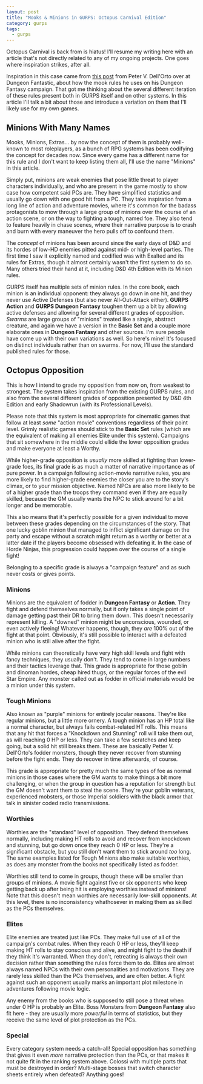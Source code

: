 ```yaml
---
layout: post
title: "Mooks & Minions in GURPS: Octopus Carnival Edition"
category: gurps
tags:
  - gurps
---
```


Octopus Carnival is back from is hiatus! I'll resume my writing here with an
article that's not directly related to any of my ongoing projects. One goes
where inspiration strikes, after all.

Inspiration in this case came from [this post][1] from Peter V. Dell'Orto over
at Dungeon Fantastic, about how the mook rules he uses on his Dungeon Fantasy
campaign. That got me thinking about the several different iteration of these
rules present both in GURPS itself and on other systems. In this article I'll
talk a bit about those and introduce a variation on them that I'll likely use
for my own games.

## Minions With Many Names

Mooks, Minions, Extras... by now the concept of them is probably well-known to
most roleplayers, as a bunch of RPG systems has been codifying the concept for
decades now. Since every game has a different name for this rule and I don't
want to keep listing them all, I'll use the name "Minions" in this article.

Simply put, minions are weak enemies that pose little threat to player
characters individually, and who are present in the game mostly to show case how
competent said PCs are. They have simplified statistics and usually go down with
one good hit from a PC. They take inspiration from a long line of action and
adventure movies, where it's common for the badass protagonists to mow through a
large group of minions over the course of an action scene, or on the way to
fighting a tough, named foe. They also tend to feature heavily in chase scenes,
where their narrative purpose is to crash and burn with every maneuver the hero
pulls off to confound them.

The _concept_ of minions has been around since the early days of D&D and its
hordes of low-HD enemies pitted against mid- or high-level parties. The first
time I saw it explicitly named and codified was with Exalted and its rules for
Extras, though it almost certainly wasn't the first system to do so. Many others
tried their hand at it, including D&D 4th Edition with its Minion rules.

GURPS itself has multiple sets of minion rules. In the core book, each minion is
an individual opponent: they always go down in one hit, and they never use
Active Defenses (but also never All-Out-Attack either). **GURPS Action** and
**GURPS Dungeon Fantasy** toughen them up a bit by allowing active defenses and
allowing for several different grades of opposition. _Swarms_ are large groups
of "minions" treated like a single, abstract creature, and again we have a
version in the **Basic Set** and a couple more elaborate ones in **Dungeon
Fantasy** and other sources. I'm sure people have come up with their own
variations as well. So here's mine! It's focused on distinct individuals rather
than on swarms. For now, I'll use the standard published rules for those.

## Octopus Opposition

This is how I intend to grade my opposition from now on, from weakest to
strongest. The system takes inspiration from the existing GURPS rules, and also
from the several different grades of opposition presented by D&D 4th Edition and
early Shadowrun (with its Professional Levels).

Please note that this system is most appropriate for cinematic games that follow
at least _some_ "action movie" conventions regardless of their point
level. Grimly realistic games should stick to the **Basic Set** rules (which are
the equivalent of making all enemies Elite under this system). Campaigns that
sit somewhere in the middle could ellide the lower opposition grades and make
everyone at least a Worthy.

While higher-grade opposition is _usually_ more skilled at fighting
than lower-grade foes, its final grade is as much a matter of narrative
importance as of pure power. In a campaign following action-movie narrative
rules, you are more likely to find higher-grade enemies the closer you are to
the story's climax, or to your mission objective. Named NPCs are also more
likely to be of a higher grade than the troops they command even if they are
equally skilled, because the GM usually wants the NPC to stick around for a bit
longer and be memorable.

This also means that it's perfectly possible for a given individual to move
between these grades depending on the circumstances of the story. That one lucky
goblin minion that managed to inflict significant damage on the party and escape
without a scratch might return as a worthy or better at a latter date if the
players become obsessed with defeating it. In the case of Horde Ninjas, this
progression could happen over the course of a single fight!

Belonging to a specific grade is always a "campaign feature" and as such never
costs or gives points.

### Minions

Minions are the equivalent of fodder in **Dungeon Fantasy** or **Action**. They
fight and defend themselves normally, but it only takes a single point of damage
getting past their DR to bring them down. This doesn't necessarily represent
killing. A "downed" minion might be unconscious, wounded, or even actively
fleeing! Whatever happens, though, they _are_ 100% out of the fight at that
point. Obviously, it's still possible to interact with a defeated minion who is
still alive after the fight.

While minions can theoretically have very high skill levels and fight with fancy
techniques, they usually don't. They tend to come in large numbers and their
tactics leverage that. This grade is appropriate for those goblin and dinoman
hordes, cheap hired thugs, or the regular forces of the evil Star Empire. Any
monster called out as fodder in official materials would be a minion under this
system.

### Tough Minions

Also known as "purple" minions for entirely jocular reasons. They're like
regular minions, but a little more ornery. A tough minion has an HP total like a
normal character, but always fails combat-related HT rolls. This means that any
hit that forces a "Knockdown and Stunning" roll will take them out, as will
reaching 0 HP or less. They can take a few scratches and keep going, but a solid
hit still breaks them. These are basically Petter V. Dell'Orto's fodder
monsters, though they never recover from stunning before the fight ends. They do
recover in time afterwards, of course.

This grade is appropriate for pretty much the same types of foe as normal
minions in those cases where the GM wants to make things a bit more challenging,
or when the group in question has a reputation for strength but the GM doesn't
want them to steal the scene. They're your goblin veterans, experienced
mobsters, or those Imperial soldiers with the black armor that talk in sinister
coded radio transmissions.

### Worthies

Worthies are the "standard" level of opposition. They defend themselves
normally, including making HT rolls to avoid and recover from knockdown and
stunning, but go down once they reach 0 HP or less. They're a significant
obstacle, but you still don't want them to stick around _too_ long. The same
examples listed for Tough Minions also make suitable worthies, as does any
monster from the books not specifically listed as fodder.

Worthies still tend to come in groups, though these will be smaller than groups
of minions. A movie fight against five or six opponents who keep getting back up
after being hit is employing worthies instead of minions! Note that this doesn't
mean worthies are necessarily low-skill opponents. At this level, there is no
inconsistency whathosever in making them as skilled as the PCs themselves.

### Elites

Elite enemies are treated just like PCs. They make full use of all of the
campaign's combat rules. When they reach 0 HP or less, they'll keep making HT
rolls to stay conscious and alive, and might fight to the death if they think
it's warranted. When they don't, retreating is always their own decision rather
than something the rules force them to do. Elites are almost always named NPCs
with their own personalities and motivations. They are rarely less skilled than
the PCs themselves, and are often better. A fight against such an opponent
usually marks an important plot milestone in adventures following movie logic.

Any enemy from the books who is supposed to still pose a threat when under 0 HP
is probably an Elite. Boss Monsters from **Dungeon Fantasy** also fit here -
they are usually more _powerful_ in terms of statistics, but they receive the
same level of plot protection as the PCs.

### Special

Every category system needs a catch-all! Special opposition has something that
gives it even _more_ narrative protection than the PCs, or that makes it not
quite fit in the ranking system above. Colossi with multiple parts that must be
destroyed in order? Multi-stage bosses that switch character sheets entirely
when defeated?  Anything goes!

[1]: https://dungeonfantastic.blogspot.com.br/2013/05/my-modified-df-mook-rule.html
